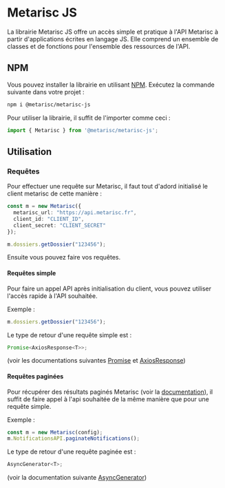 # Metarisc JS

La librairie Metarisc JS offre un accès simple et pratique à l'API Metarisc à partir d'applications écrites en langage JS. Elle comprend un ensemble de classes et de fonctions pour l'ensemble des ressources de l'API.

## NPM

Vous pouvez installer la librairie en utilisant [NPM](https://www.npmjs.com). Exécutez la commande suivante dans votre projet :

```bash
npm i @metarisc/metarisc-js
```

Pour utiliser la librairie, il suffit de l'importer comme ceci :

```ts
import { Metarisc } from '@metarisc/metarisc-js';
```

## Utilisation

### Requêtes

Pour effectuer une requête sur Metarisc, il faut tout d'adord initialisé le client metarisc de cette manière :

```ts
const m = new Metarisc({
  metarisc_url: "https://api.metarisc.fr",
  client_id: "CLIENT_ID",
  client_secret: "CLIENT_SECRET"
});

m.dossiers.getDossier("123456");
```

Ensuite vous pouvez faire vos requêtes.

#### Requêtes simple

Pour faire un appel API après initialisation du client, vous pouvez utiliser l'accès rapide à l'API souhaitée.

Exemple :

```ts
m.dossiers.getDossier("123456");
```

Le type de retour d'une requête simple est :

```ts
Promise<AxiosResponse<T>>;
```

(voir les documentations suivantes [Promise](https://developer.mozilla.org/fr/docs/Web/JavaScript/Reference/Global_Objects/Promise) et [AxiosResponse](https://axios-http.com/docs/res_schema))

#### Requêtes paginées

Pour récupérer des résultats paginés Metarisc (voir la [documentation](http://metarisc.fr/docs/api/#/#pagination)), il suffit de faire appel à l'api souhaitée de la même manière que pour une requête simple.

Exemple :

```ts
const m = new Metarisc(config);
m.NotificationsAPI.paginateNotifications();
```

Le type de retour d'une requête paginée est :

```ts
AsyncGenerator<T>;
```

(voir la documentation suivante [AsyncGenerator](https://developer.mozilla.org/en-US/docs/Web/JavaScript/Reference/Global_Objects/AsyncGenerator))